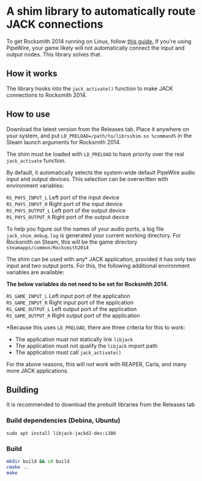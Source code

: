 # A shim library to automatically route JACK connections

To get Rocksmith 2014 running on Linux, follow [this guide.](https://github.com/theNizo/linux_rocksmith) If you're using PipeWire, your game likely will not automatically connect the input and output nodes. This library solves that.

## How it works
The library hooks into the `jack_activate()` function to make JACK connections to Rocksmith 2014.

## How to use
Download the latest version from the Releases tab. Place it anywhere on your system, and put `LD_PRELOAD=/path/to/librsshim.so %command%` in the Steam launch arguments for Rocksmith 2014.

The shim must be loaded with `LD_PRELOAD` to have priority over the real `jack_activate` function.

By default, it automatically selects the system-wide default PipeWire audio input and output devices. This selection can be overwritten with environment variables:

`RS_PHYS_INPUT_L` Left port of the input device\
`RS_PHYS_INPUT_R` Right port of the input device\
`RS_PHYS_OUTPUT_L` Left port of the output device\
`RS_PHYS_OUTPUT_R` Right port of the output device

To help you figure out the names of your audio ports, a log file `jack_shim_debug.log` is generated your current working directory. For Rocksmith on Steam, this will be the game directory `steamapps/common/Rocksmith2014`

The shim can be used with any* JACK application, provided it has only two input and two output ports. For this, the following additional environment variables are available:

**The below variables do not need to be set for Rocksmith 2014.**

`RS_GAME_INPUT_L` Left input port of the application\
`RS_GAME_INPUT_R` Right input port of the application\
`RS_GAME_OUTPUT_L` Left output port of the application\
`RS_GAME_OUTPUT_R` Right output port of the application

*Because this uses `LD_PRELOAD`, there are three criteria for this to work:
* The application must not statically link `libjack`
* The application must not qualify the `libjack` import path
* The application must call `jack_activate()`

For the above reasons, this will *not* work with REAPER, Carla, and many more JACK applications.

## Building

It is recommended to download the prebuilt libraries from the Releases tab

### Build dependencies (Debina, Ubuntu)
```
sudo apt install libjack-jackd2-dev:i386
```
### Build
```bash
mkdir build && cd build
cmake ..
make
```